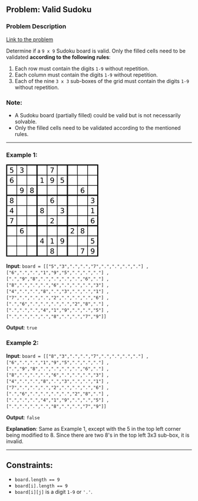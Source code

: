 ## Problem: Valid Sudoku

### Problem Description
[Link to the problem](https://leetcode.com/explore/featured/card/top-interview-questions-easy/92/array/769/)

Determine if a `9 x 9` Sudoku board is valid. Only the filled cells need to be validated **according to the following rules**:

 1. Each row must contain the digits `1-9` without repetition.
 2. Each column must contain the digits `1-9` without repetition.
 3. Each of the nine `3 x 3` sub-boxes of the grid must contain the digits `1-9` without repetition.

### Note:

 - A Sudoku board (partially filled) could be valid but is not necessarily solvable.
 - Only the filled cells need to be validated according to the mentioned rules.

---

### Example 1:

![Example 1](./img.png "Optional Title")

**Input**: `board =
[["5","3",".",".","7",".",".",".","."]
,["6",".",".","1","9","5",".",".","."]
,[".","9","8",".",".",".",".","6","."]
,["8",".",".",".","6",".",".",".","3"]
,["4",".",".","8",".","3",".",".","1"]
,["7",".",".",".","2",".",".",".","6"]
,[".","6",".",".",".",".","2","8","."]
,[".",".",".","4","1","9",".",".","5"]
,[".",".",".",".","8",".",".","7","9"]]`

**Output**: `true`

### Example 2:

**Input**: `board =
[["8","3",".",".","7",".",".",".","."]
,["6",".",".","1","9","5",".",".","."]
,[".","9","8",".",".",".",".","6","."]
,["8",".",".",".","6",".",".",".","3"]
,["4",".",".","8",".","3",".",".","1"]
,["7",".",".",".","2",".",".",".","6"]
,[".","6",".",".",".",".","2","8","."]
,[".",".",".","4","1","9",".",".","5"]
,[".",".",".",".","8",".",".","7","9"]]`

**Output**: `false`

**Explanation**: Same as Example 1, except with the 5 in the top left corner being modified to 8. Since there are two 8's in the top left 3x3 sub-box, it is invalid.

---

## Constraints:

 - `board.length == 9`
 - `board[i].length == 9`
 - `board[i][j]` is a digit `1-9` or `'.'`.
